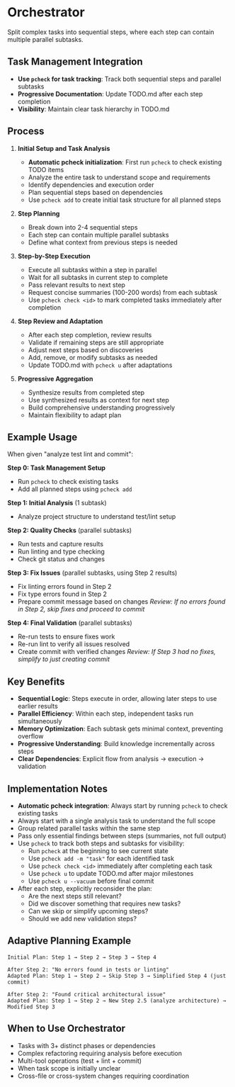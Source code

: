 # Orchestrator

Split complex tasks into sequential steps, where each step can contain multiple parallel subtasks.

## Task Management Integration

- **Use `pcheck` for task tracking**: Track both sequential steps and parallel subtasks
- **Progressive Documentation**: Update TODO.md after each step completion
- **Visibility**: Maintain clear task hierarchy in TODO.md

## Process

1. **Initial Setup and Task Analysis**
   - **Automatic pcheck initialization**: First run `pcheck` to check existing TODO items
   - Analyze the entire task to understand scope and requirements
   - Identify dependencies and execution order
   - Plan sequential steps based on dependencies
   - Use `pcheck add` to create initial task structure for all planned steps

2. **Step Planning**
   - Break down into 2-4 sequential steps
   - Each step can contain multiple parallel subtasks
   - Define what context from previous steps is needed

3. **Step-by-Step Execution**
   - Execute all subtasks within a step in parallel
   - Wait for all subtasks in current step to complete
   - Pass relevant results to next step
   - Request concise summaries (100-200 words) from each subtask
   - Use `pcheck check <id>` to mark completed tasks immediately after completion

4. **Step Review and Adaptation**
   - After each step completion, review results
   - Validate if remaining steps are still appropriate
   - Adjust next steps based on discoveries
   - Add, remove, or modify subtasks as needed
   - Update TODO.md with `pcheck u` after adaptations

5. **Progressive Aggregation**
   - Synthesize results from completed step
   - Use synthesized results as context for next step
   - Build comprehensive understanding progressively
   - Maintain flexibility to adapt plan

## Example Usage

When given "analyze test lint and commit":

**Step 0: Task Management Setup**
- Run `pcheck` to check existing tasks
- Add all planned steps using `pcheck add`

**Step 1: Initial Analysis** (1 subtask)
- Analyze project structure to understand test/lint setup

**Step 2: Quality Checks** (parallel subtasks)
- Run tests and capture results
- Run linting and type checking
- Check git status and changes

**Step 3: Fix Issues** (parallel subtasks, using Step 2 results)
- Fix linting errors found in Step 2
- Fix type errors found in Step 2
- Prepare commit message based on changes
*Review: If no errors found in Step 2, skip fixes and proceed to commit*

**Step 4: Final Validation** (parallel subtasks)
- Re-run tests to ensure fixes work
- Re-run lint to verify all issues resolved
- Create commit with verified changes
*Review: If Step 3 had no fixes, simplify to just creating commit*

## Key Benefits

- **Sequential Logic**: Steps execute in order, allowing later steps to use earlier results
- **Parallel Efficiency**: Within each step, independent tasks run simultaneously
- **Memory Optimization**: Each subtask gets minimal context, preventing overflow
- **Progressive Understanding**: Build knowledge incrementally across steps
- **Clear Dependencies**: Explicit flow from analysis → execution → validation

## Implementation Notes

- **Automatic pcheck integration**: Always start by running `pcheck` to check existing tasks
- Always start with a single analysis task to understand the full scope
- Group related parallel tasks within the same step
- Pass only essential findings between steps (summaries, not full output)
- Use `pcheck` to track both steps and subtasks for visibility:
  - Run `pcheck` at the beginning to see current state
  - Use `pcheck add -m "task"` for each identified task
  - Use `pcheck check <id>` immediately after completing each task
  - Use `pcheck u` to update TODO.md after major milestones
  - Use `pcheck u --vacuum` before final commit
- After each step, explicitly reconsider the plan:
  - Are the next steps still relevant?
  - Did we discover something that requires new tasks?
  - Can we skip or simplify upcoming steps?
  - Should we add new validation steps?

## Adaptive Planning Example

```
Initial Plan: Step 1 → Step 2 → Step 3 → Step 4

After Step 2: "No errors found in tests or linting"
Adapted Plan: Step 1 → Step 2 → Skip Step 3 → Simplified Step 4 (just commit)

After Step 2: "Found critical architectural issue"
Adapted Plan: Step 1 → Step 2 → New Step 2.5 (analyze architecture) → Modified Step 3
```

## When to Use Orchestrator

- Tasks with 3+ distinct phases or dependencies
- Complex refactoring requiring analysis before execution
- Multi-tool operations (test + lint + commit)
- When task scope is initially unclear
- Cross-file or cross-system changes requiring coordination